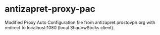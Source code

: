 # antizapret-proxy-pac

Modified Proxy Auto Configuration file from antizapret.prostovpn.org with redirect to localhost:1080 (local ShadowSocks client).
